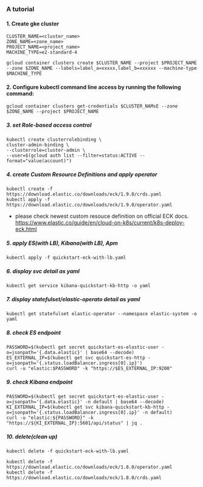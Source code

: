 ### A tutorial 

#### 1. Create gke cluster

```commandline
CLUSTER_NAME=<cluster_name>
ZONE_NAME=<zone_name>
PROJECT_NAME=<project_name>
MACHINE_TYPE=e2-standard-4

gcloud container clusters create $CLUSTER_NAME --project $PROJECT_NAME --zone $ZONE_NAME --labels=label_a=xxxxx,label_b=xxxxxx --machine-type $MACHINE_TYPE
```

#### 2. Configure kubectl command line access by running the following command:

```commandline
gcloud container clusters get-credentials $CLUSTER_NAMsE --zone $ZONE_NAME --project $PROJECT_NAME
```


##### 3. set Role-based access control

```commandline
kubectl create clusterrolebinding \
cluster-admin-binding \
--clusterrole=cluster-admin \
--user=$(gcloud auth list --filter=status:ACTIVE --format="value(account)")
```

##### 4. create Custom Resource Definitions and apply operator
```commandline
kubectl create -f https://download.elastic.co/downloads/eck/1.9.0/crds.yaml
kubectl apply -f https://download.elastic.co/downloads/eck/1.9.0/operator.yaml
```
* please check newest custom resouce definition on official ECK docs. https://www.elastic.co/guide/en/cloud-on-k8s/current/k8s-deploy-eck.html

##### 5. apply ES(with LB), Kibana(with LB), Apm 
```commandline
kubectl apply -f quickstart-eck-with-lb.yaml
```

##### 6. display svc detail as yaml
```commandline
kubectl get service kibana-quickstart-kb-http -o yaml
```

##### 7. display statefulset/elastic-operato detail as yaml
```commandline
kubectl get statefulset elastic-operator --namespace elastic-system -o yaml
```

##### 8. check ES endpoint 

```commandline
PASSWORD=$(kubectl get secret quickstart-es-elastic-user -o=jsonpath='{.data.elastic}' | base64 --decode)
ES_EXTERNAL_IP=$(kubectl get svc quickstart-es-http -o=jsonpath='{.status.loadBalancer.ingress[0].ip}')
curl -u "elastic:$PASSWORD" -k "https://$ES_EXTERNAL_IP:9200"
```

##### 9. check Kibana endpoint 

```commandline
PASSWORD=$(kubectl get secret quickstart-es-elastic-user -o=jsonpath='{.data.elastic}' -n default | base64 --decode)
KI_EXTERNAL_IP=$(kubectl get svc kibana-quickstart-kb-http -o=jsonpath='{.status.loadBalancer.ingress[0].ip}' -n default)
curl -u "elastic:${PASSWORD}" -k "https://${KI_EXTERNAL_IP}:5601/api/status" | jq .
```

##### 10. delete(clean up)
```commandline
kubectl delete -f quickstart-eck-with-lb.yaml
```

```commandline
kubectl delete -f https://download.elastic.co/downloads/eck/1.8.0/operator.yaml
kubectl delete -f https://download.elastic.co/downloads/eck/1.8.0/crds.yaml
```

